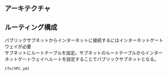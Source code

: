 ## アーキテクチャ

## ルーティング構成

パブリックサブネットからインターネットに接続するにはインターネットゲートウェイが必要<br>
サブネットにルートテーブルを設定。サブネットのルートテーブルからインターネットゲートウェイへルートを設定することでパブリックサブネットとなる。

```
Cfn/VPC.yml
```
